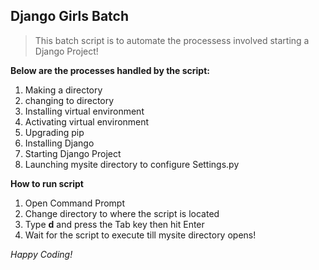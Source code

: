 ## Django Girls Batch

> This batch script is to automate the processess involved starting a Django Project!

**Below are the processes handled by the script:**
1. Making a directory
2. changing to directory
3. Installing virtual environment
4. Activating virtual environment
5. Upgrading pip
6. Installing Django
7. Starting Django Project
8. Launching mysite directory to configure Settings.py

**How to run script**
1. Open Command Prompt
2. Change directory to where the script is located
3. Type **d** and press the Tab key then hit Enter 
4. Wait for the script to execute till mysite directory opens!

_Happy Coding!_ 
